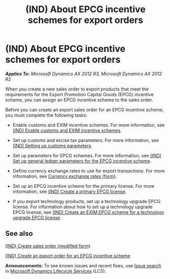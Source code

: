 ﻿---
title: (IND) About EPCG incentive schemes for export orders
TOCTitle: (IND) About EPCG incentive schemes for export orders
ms:assetid: 9ec1afac-ac2f-411c-802e-ac172332c0b2
ms:mtpsurl: https://technet.microsoft.com/en-us/library/JJ664714(v=AX.60)
ms:contentKeyID: 49386045
ms.date: 04/18/2014
mtps_version: v=AX.60
f1_keywords:
- (IND)
- india
- export order
- EPCG incentive scheme
- Apply EPCG incentive scheme
---

# (IND) About EPCG incentive schemes for export orders 


_**Applies To:** Microsoft Dynamics AX 2012 R3, Microsoft Dynamics AX 2012 R2_

When you create a new sales order to export products that meet the requirements for the Export Promotion Capital Goods (EPCG) incentive scheme, you can assign an EPCG incentive scheme to the sales order.

Before you can create an export sales order for an EPCG incentive scheme, you must complete the following tasks:

  - Enable customs and EXIM incentive schemes. For more information, see [(IND) Enable customs and EXIM incentive schemes](ind-enable-customs-and-exim-incentive-schemes.md).

  - Set up customs and excise tax parameters. For more information, see [(IND) Setting up customs parameters](ind-setting-up-customs-parameters.md).

  - Set up parameters for EPCG schemes. For more information, see [(IND) Set up general ledger parameters for the EPCG incentive scheme](ind-set-up-general-ledger-parameters-for-the-epcg-incentive-scheme.md).

  - Define currency exchange rates to use for export transactions. For more information, see [Currency exchange rates (form)](https://technet.microsoft.com/en-us/library/hh209477\(v=ax.60\)).

  - Set up an EPCG incentive scheme for the primary license. For more information, see [(IND) Create a primary EPCG license](ind-create-a-primary-epcg-license.md).

  - If you export technology products, set up a technology upgrade EPCG license. For information about how to set up a technology upgrade EPCG license, see [(IND) Create an EXIM EPCG scheme for a technology upgrade EPCG license](ind-create-an-exim-epcg-scheme-for-a-technology-upgrade-epcg-license.md).

## See also

[(IND) Create sales order (modified form)](https://technet.microsoft.com/en-us/library/jj664489\(v=ax.60\))

[(IND) Create an export order for an EPCG incentive scheme](ind-create-an-export-order-for-an-epcg-incentive-scheme.md)

  
**Announcements:** To see known issues and recent fixes, use [Issue search](http://go.microsoft.com/fwlink/?linkid=389258) in [Microsoft Dynamics Lifecycle Services](http://go.microsoft.com/fwlink/?linkid=306505) (LCS).

